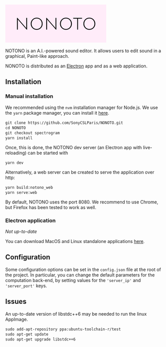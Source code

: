 ![alt text](nonoto_logo.png)

NOTONO is an A.I.-powered sound editor. It allows users to edit sound in a graphical, Paint-like approach.

NONOTO is distributed as an [Electron](https://electronjs.org/) app and as a web application.

## Installation

### Manual installation

We recommended using the `nvm` installation manager for Node.js.
We use the `yarn` package manager, you can install it [here](https://classic.yarnpkg.com/fr/docs/install/).

```
git clone https://github.com/SonyCSLParis/NONOTO.git
cd NONOTO
git checkout spectrogram
yarn install
```

Once, this is done, the NOTONO dev server (an Electron app with live-reloading) can be started with
```
yarn dev
```

Alternatively, a web server can be created to serve the application over http:
```
yarn build:notono_web
yarn serve:web
```
By default, NOTONO uses the port 8080.
We recommend to use Chrome, but Firefox has been tested to work as well.

### Electron application
*Not up-to-date*

You can download MacOS and Linux standalone applications
[here](https://github.com/SonyCSLParis/NONOTO/releases).

## Configuration

Some configuration options can be set in the `config.json` file at the root of the project.
In particular, you can change the default parameters for the computation back-end, by setting values
for the `'server_ip'` and `'server_port'` keys.

## Issues
An up-to-date version of libstdc++6 may be needed to run the linux AppImage.
```
sudo add-apt-repository ppa:ubuntu-toolchain-r/test
sudo apt-get update
sudo apt-get upgrade libstdc++6
```
